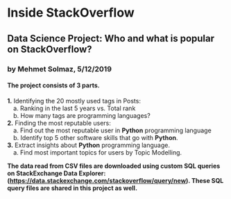 # Inside StackOverflow 
## Data Science Project: Who and what is popular on StackOverflow? 
### by Mehmet Solmaz, 5/12/2019

#### The project consists of 3 parts. 

**1.**	Identifying the 20 mostly used tags in Posts:<br>
        &emsp;a.	Ranking in the last 5 years vs. Total rank <br>
        &emsp;b.  How many tags are programming languages? <br>
**2.**	Finding the most reputable users:<br>
        &emsp;a.	Find out the most reputable user in **Python** programming language <br>
        &emsp;b. Identify top 5 other software skills that go with **Python**.<br>
**3.**	Extract insights about **Python** programming language.<br>
        &emsp;a.	Find most important topics for users by Topic Modelling. 

**The data read from CSV files are downloaded using custom SQL queries on StackExchange Data Explorer: <br> (https://data.stackexchange.com/stackoverflow/query/new). These SQL query files are shared in this project as well.**